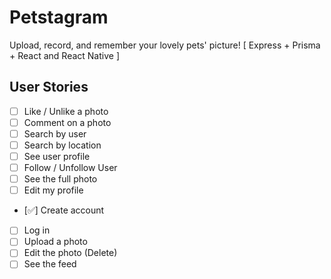 # Petstagram

Upload, record, and remember your lovely pets' picture! [ Express + Prisma + React and React Native ]

## User Stories

- [ ] Like / Unlike a photo
- [ ] Comment on a photo
- [ ] Search by user
- [ ] Search by location
- [ ] See user profile
- [ ] Follow / Unfollow User
- [ ] See the full photo
- [ ] Edit my profile
- [✅] Create account
- [ ] Log in
- [ ] Upload a photo
- [ ] Edit the photo (Delete)
- [ ] See the feed
